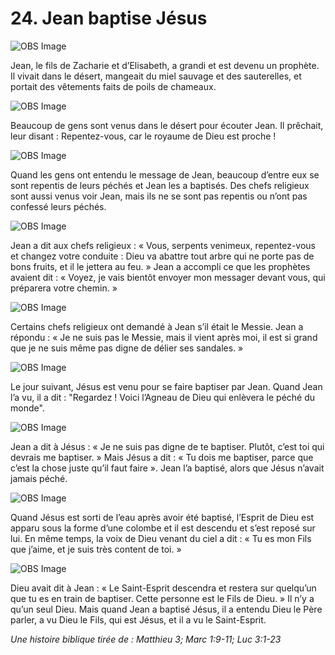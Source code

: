 # 24. Jean baptise Jésus

![OBS Image](https://cdn.door43.org/obs/jpg/360px/obs-en-24-01.jpg)

Jean, le fils de Zacharie et d’Elisabeth, a grandi et est devenu un prophète. Il vivait dans le désert, mangeait du miel sauvage et des sauterelles, et portait des vêtements faits de poils de chameaux.

![OBS Image](https://cdn.door43.org/obs/jpg/360px/obs-en-24-02.jpg)

Beaucoup de gens sont venus dans le désert pour écouter Jean. Il prêchait, leur disant : Repentez-vous, car le royaume de Dieu est proche !

![OBS Image](https://cdn.door43.org/obs/jpg/360px/obs-en-24-03.jpg)

Quand les gens ont entendu le message de Jean, beaucoup d’entre eux se sont repentis de leurs péchés et Jean les a baptisés. Des chefs religieux sont aussi venus voir Jean, mais ils ne se sont pas repentis ou n’ont pas confessé leurs péchés.

![OBS Image](https://cdn.door43.org/obs/jpg/360px/obs-en-24-04.jpg)

Jean a dit aux chefs religieux : « Vous, serpents venimeux, repentez-vous et changez votre conduite : Dieu va abattre tout arbre qui ne porte pas de bons fruits, et il le jettera au feu. » Jean a accompli ce que les prophètes avaient dit : « Voyez, je vais bientôt envoyer mon messager devant vous, qui préparera votre chemin. »

![OBS Image](https://cdn.door43.org/obs/jpg/360px/obs-en-24-05.jpg)

Certains chefs religieux ont demandé à Jean s’il était le Messie. Jean a répondu : « Je ne suis pas le Messie, mais il vient après moi, il est si grand que je ne suis même pas digne de délier ses sandales. »

![OBS Image](https://cdn.door43.org/obs/jpg/360px/obs-en-24-06.jpg)

Le jour suivant, Jésus est venu pour se faire baptiser par Jean. Quand Jean l’a vu, il a dit : "Regardez ! Voici l’Agneau de Dieu qui enlèvera le péché du monde".

![OBS Image](https://cdn.door43.org/obs/jpg/360px/obs-en-24-07.jpg)

Jean a dit à Jésus : « Je ne suis pas digne de te baptiser. Plutôt, c’est toi qui devrais me baptiser. » Mais Jésus a dit : « Tu dois me baptiser, parce que c’est la chose juste qu’il faut faire ». Jean l’a baptisé, alors que Jésus n’avait jamais péché.

![OBS Image](https://cdn.door43.org/obs/jpg/360px/obs-en-24-08.jpg)

Quand Jésus est sorti de l’eau après avoir été baptisé, l’Esprit de Dieu est apparu sous la forme d’une colombe et il est descendu et s’est reposé sur lui. En même temps, la voix de Dieu venant du ciel a dit : « Tu es mon Fils que j’aime, et je suis très content de toi. »

![OBS Image](https://cdn.door43.org/obs/jpg/360px/obs-en-24-09.jpg)

Dieu avait dit à Jean : « Le Saint-Esprit descendra et restera sur quelqu’un que tu es en train de baptiser. Cette personne est le Fils de Dieu. » Il n’y a qu’un seul Dieu. Mais quand Jean a baptisé Jésus, il a entendu Dieu le Père parler, a vu Dieu le Fils, qui est Jésus, et il a vu le Saint-Esprit.

_Une histoire biblique tirée de : Matthieu 3; Marc 1:9-11; Luc 3:1-23_